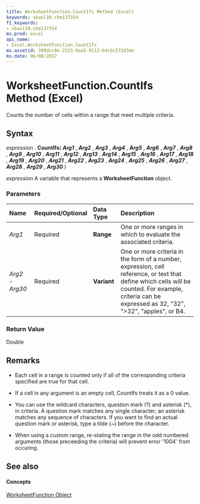 ```yaml
---
title: WorksheetFunction.CountIfs Method (Excel)
keywords: vbaxl10.chm137354
f1_keywords:
- vbaxl10.chm137354
ms.prod: excel
api_name:
- Excel.WorksheetFunction.CountIfs
ms.assetid: 399dcc8e-2523-8aa5-8112-b4cbc572d34e
ms.date: 06/08/2017
---
```



# WorksheetFunction.CountIfs Method (Excel)

Counts the number of cells within a range that meet multiple criteria.


## Syntax

 _expression_ . **CountIfs**( **_Arg1_** , **_Arg2_** , **_Arg3_** , **_Arg4_** , **_Arg5_** , **_Arg6_** , **_Arg7_** , **_Arg8_** , **_Arg9_** , **_Arg10_** , **_Arg11_** , **_Arg12_** , **_Arg13_** , **_Arg14_** , **_Arg15_** , **_Arg16_** , **_Arg17_** , **_Arg18_** , **_Arg19_** , **_Arg20_** , **_Arg21_** , **_Arg22_** , **_Arg23_** , **_Arg24_** , **_Arg25_** , **_Arg26_** , **_Arg27_** , **_Arg28_** , **_Arg29_** , **_Arg30_** )

 _expression_ A variable that represents a **WorksheetFunction** object.


### Parameters



|**Name**|**Required/Optional**|**Data Type**|**Description**|
|:-----|:-----|:-----|:-----|
| _Arg1_|Required| **Range**|One or more ranges in which to evaluate the associated criteria.|
| _Arg2 - Arg30_|Required| **Variant**|One or more criteria in the form of a number, expression, cell reference, or text that define which cells will be counted. For example, criteria can be expressed as 32, "32", ">32", "apples", or B4.|

### Return Value

Double


## Remarks




- Each cell in a range is counted only if all of the corresponding criteria specified are true for that cell.
    
- If a cell in any argument is an empty cell, CountIfs treats it as a 0 value.
    
- You can use the wildcard characters, question mark (?) and asterisk (*), in criteria. A question mark matches any single character; an asterisk matches any sequence of characters. If you want to find an actual question mark or asterisk, type a tilde (~) before the character.

- When using a custom range, re-stating the range in the odd numbered arguments (those preceeding the criteria) will prevent error '1004' from occuring. 
    

## See also


#### Concepts


[WorksheetFunction Object](worksheetfunction-object-excel.md)

